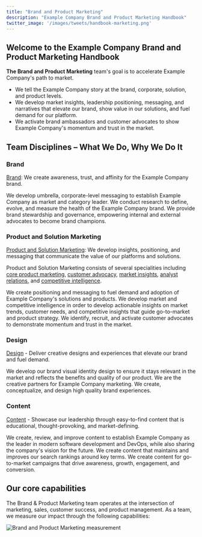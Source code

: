 ```yaml
---
title: "Brand and Product Marketing"
description: "Example Company Brand and Product Marketing Handbook"
twitter_image: '/images/tweets/handbook-marketing.png'
---
```


<link rel="stylesheet" type="text/css" href="/stylesheets/biztech.css" />

## <i class="fas fa-bullhorn fa-fw color-orange font-awesome"></i> Welcome to the Example Company Brand and Product Marketing Handbook

**The Brand and Product Marketing** team's goal is to accelerate Example Company's path to market.

- We tell the Example Company story at the brand, corporate, solution, and product levels.
- We develop market insights, leadership positioning, messaging, and narratives that elevate our brand, show value in our solutions, and fuel demand for our platform.
- We activate brand ambassadors and customer advocates to show Example Company's momentum and trust in the market.

## Team Disciplines – What We Do, Why We Do It

### Brand

[Brand](/handbook/marketing/brand-and-product-marketing/brand/): We create awareness, trust, and affinity for the Example Company brand.

We develop umbrella, corporate-level messaging to establish Example Company as market and category leader. We conduct research to define, evolve, and measure the health of the Example Company brand. We provide brand stewardship and governance, empowering internal and external advocates to become brand champions.

### Product and Solution Marketing

[Product and Solution Marketing](/handbook/marketing/brand-and-product-marketing/product-and-solution-marketing/): We develop insights, positioning, and messaging that communicate the value of our platforms and solutions.

Product and Solution Marketing consists of several specialities including [core product marketing](/handbook/marketing/brand-and-product-marketing/product-and-solution-marketing/core-product-marketing/),  [customer advocacy](/handbook/marketing/brand-and-product-marketing/product-and-solution-marketing/customer-advocacy/), [market insights](/handbook/marketing/brand-and-product-marketing/product-and-solution-marketing/market-insights/), [analyst relations](/handbook/marketing/brand-and-product-marketing/product-and-solution-marketing/analyst-relations/), and [competitive intelligence](/handbook/marketing/brand-and-product-marketing/product-and-solution-marketing/competitive-intelligence/).

We create positioning and messaging to fuel demand and adoption of Example Company's solutions and products. We develop market and competitive intelligence in order to develop actionable insights on market trends, customer needs, and competitive insights that guide go-to-market and product strategy. We identify, recruit, and activate customer advocates to demonstrate momentum and trust in the market.

### Design

[Design](/handbook/marketing/brand-and-product-marketing/design/) - Deliver creative designs and experiences that elevate our brand and fuel demand.

We develop our brand visual identity design to ensure it stays relevant in the market and reflects the benefits and quality of our product. We are the creative partners for Example Company marketing. We create, conceptualize, and design high quality brand experiences.

### Content

[Content](/handbook/marketing/brand-and-product-marketing/content/) - Showcase our leadership through easy-to-find content that is educational, thought-provoking, and market-defining.

We create, review, and improve content to establish Example Company as the leader in modern software development and DevOps, while also sharing the company's vision for the future. We create content that maintains and improves our search rankings around key terms. We create content for go-to-market campaigns that drive awareness, growth, engagement, and conversion.

## Our core capabilities

The Brand & Product Marketing team operates at the intersection of marketing, sales, customer success, and product management. As a team, we measure our impact through the following capabilities:

![Brand and Product Marketing measurement](/images/handbook/marketing/brand-and-product-marketing/brand_and_product_marketing_measurement.png)
